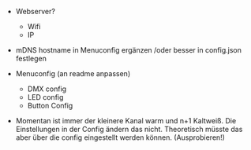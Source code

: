 - Webserver?
  - Wifi
  - IP

- mDNS hostname in Menuconfig ergänzen /oder besser in config.json festlegen
- Menuconfig (an readme anpassen)
  - DMX config 
  - LED config
  - Button Config

- Momentan ist immer der kleinere Kanal warm und n+1 Kaltweiß. Die Einstellungen in der Config ändern das nicht. Theoretisch müsste das aber über die config eingestellt werden können. (Ausprobieren!)